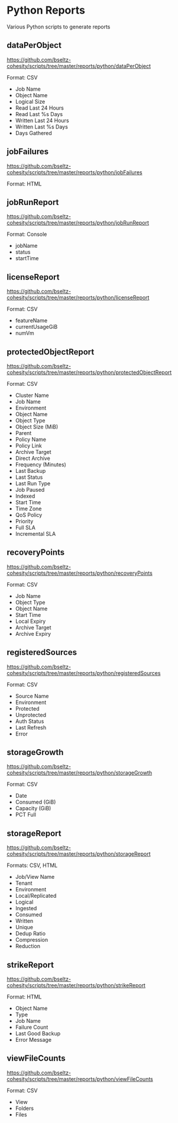 # Python Reports

Various Python scripts to generate reports

## dataPerObject

<https://github.com/bseltz-cohesity/scripts/tree/master/reports/python/dataPerObject>

Format: CSV

* Job Name
* Object Name
* Logical Size
* Read Last 24 Hours
* Read Last %s Days
* Written Last 24 Hours
* Written Last %s Days
* Days Gathered

## jobFailures

<https://github.com/bseltz-cohesity/scripts/tree/master/reports/python/jobFailures>

Format: HTML

## jobRunReport

<https://github.com/bseltz-cohesity/scripts/tree/master/reports/python/jobRunReport>

Format: Console

* jobName
* status
* startTime

## licenseReport

<https://github.com/bseltz-cohesity/scripts/tree/master/reports/python/licenseReport>

Format: CSV

* featureName
* currentUsageGiB
* numVm

## protectedObjectReport

<https://github.com/bseltz-cohesity/scripts/tree/master/reports/python/protectedObjectReport>

Format: CSV

* Cluster Name
* Job Name
* Environment
* Object Name
* Object Type
* Object Size (MiB)
* Parent
* Policy Name
* Policy Link
* Archive Target
* Direct Archive
* Frequency (Minutes)
* Last Backup
* Last Status
* Last Run Type
* Job Paused
* Indexed
* Start Time
* Time Zone
* QoS Policy
* Priority
* Full SLA
* Incremental SLA

## recoveryPoints

<https://github.com/bseltz-cohesity/scripts/tree/master/reports/python/recoveryPoints>

Format: CSV

* Job Name
* Object Type
* Object Name
* Start Time
* Local Expiry
* Archive Target
* Archive Expiry

## registeredSources

<https://github.com/bseltz-cohesity/scripts/tree/master/reports/python/registeredSources>

Format: CSV

* Source Name
* Environment
* Protected
* Unprotected
* Auth Status
* Last Refresh
* Error

## storageGrowth

<https://github.com/bseltz-cohesity/scripts/tree/master/reports/python/storageGrowth>

Format: CSV

* Date
* Consumed (GiB)
* Capacity (GiB)
* PCT Full

## storageReport

<https://github.com/bseltz-cohesity/scripts/tree/master/reports/python/storageReport>

Formats: CSV, HTML

* Job/View Name
* Tenant
* Environment
* Local/Replicated
* Logical
* Ingested
* Consumed
* Written
* Unique
* Dedup Ratio
* Compression
* Reduction

## strikeReport

<https://github.com/bseltz-cohesity/scripts/tree/master/reports/python/strikeReport>

Format: HTML

* Object Name
* Type
* Job Name
* Failure Count
* Last Good Backup
* Error Message

## viewFileCounts

<https://github.com/bseltz-cohesity/scripts/tree/master/reports/python/viewFileCounts>

Format: CSV

* View
* Folders
* Files
